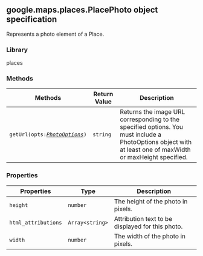 <h2 id="PlacePhoto">
google.maps.places.PlacePhoto
object specification
</h2><p>Represents a photo element of a Place.</p><h3>Library</h3><p>places</p><h3>Methods</h3><table summary="interface PlacePhoto - Methods" width="100%">
<thead>
<tr><th>Methods</th>
<th>Return Value</th>
<th>Description</th>
</tr></thead>
<tbody>
<tr>
<td><code>getUrl(opts:<a href="https://github.com/amenadiel/google-maps-documentation/blob/master/docs/google.maps.places.PhotoOptions.md"><em>PhotoOptions</em></a>)</code></td>
<td><code>string</code></td>
<td>Returns the image URL corresponding to the specified options. You must include a PhotoOptions object with at least one of maxWidth or maxHeight specified.</td>
</tr>
</tbody>
</table><h3>Properties</h3><table summary="interface PlacePhoto - Properties" width="100%">
<thead>
<tr><th>Properties</th>
<th>Type</th>
<th>Description</th>
</tr></thead>
<tbody>
<tr>
<td><code>height</code></td>
<td><code>number</code></td>
<td>The height of the photo in pixels.</td>
</tr>
<tr>
<td><code>html_attributions</code></td>
<td><code>Array&lt;string&gt;</code></td>
<td>Attribution text to be displayed for this photo.</td>
</tr>
<tr>
<td><code>width</code></td>
<td><code>number</code></td>
<td>The width of the photo in pixels.</td>
</tr>
</tbody>
</table>